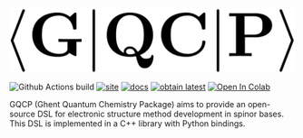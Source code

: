 
![GQCP](media/logo.jpg)

![Github Actions build](https://img.shields.io/github/workflow/status/GQCG/GQCP/Docker%20deploy)
[![site](https://img.shields.io/badge/home-GQCP-5077AB.svg)](https://gqcg.github.io/GQCP/)
[![docs](https://img.shields.io/badge/docs-latest-5077AB.svg?logo=read%20the%20docs)](https://gqcg.github.io/GQCP/docs/documentation)
[![obtain latest](https://img.shields.io/badge/Docker-latest-green.svg)](https://hub.docker.com/repository/docker/gqcg/gqcp)
[![Open In Colab](https://colab.research.google.com/assets/colab-badge.svg)](https://colab.research.google.com/github/GQCG/GQCP/blob/feature/try-out/gqcpy/examples/try_it_out.ipynb)

GQCP (Ghent Quantum Chemistry Package) aims to provide an open-source DSL for electronic structure method development in spinor bases. This DSL is implemented in a C++ library with Python bindings.
